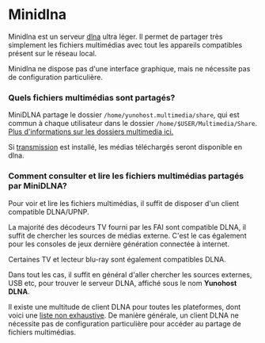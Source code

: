 # Minidlna

Minidlna est un serveur [dlna](https://fr.wikipedia.org/wiki/Digital_Living_Network_Alliance) ultra léger.
Il permet de partager très simplement les fichiers multimédias avec tout les appareils compatibles présent sur le réseau local.

Minidlna ne dispose pas d'une interface graphique, mais ne nécessite pas de configuration particulière.

### Quels fichiers multimédias sont partagés?
MiniDLNA partage le dossier `/home/yunohost.multimedia/share`, qui est commun à chaque utilisateur dans le dossier `/home/$USER/Multimedia/Share`.
[Plus d'informations sur les dossiers multimedia ici.](https://github.com/YunoHost-Apps/yunohost.multimedia)

Si [transmission](https://github.com/YunoHost-Apps/transmission_ynh) est installé, les médias téléchargés seront disponible en dlna.

### Comment consulter et lire les fichiers multimédias partagés par MiniDLNA?
Pour voir et lire les fichiers multimédias, il suffit de disposer d'un client compatible DLNA/UPNP.

La majorité des décodeurs TV fourni par les FAI sont compatible DLNA, il suffit de chercher les sources de médias externe.
C'est le cas également pour les consoles de jeux dernière génération connectée à internet.

Certaines TV et lecteur blu-ray sont également compatibles DLNA.

Dans tout les cas, il suffit en général d'aller chercher les sources externes, USB etc, pour trouver le serveur DLNA, affiché sous le nom **Yunohost DLNA**.

Il existe une multitude de client DLNA pour toutes les plateformes, dont voici une [liste non exhaustive](https://en.wikipedia.org/wiki/List_of_UPnP_AV_media_servers_and_clients#UPnP_AV_clients).
De manière générale, un client DLNA ne nécessite pas de configuration particulière pour accéder au partage de fichiers multimédias.
